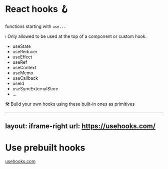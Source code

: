 # React hooks 🪝

functions starting with `use...`

ℹ️ Only allowed to be used at the top of a component or custom hook.

* useState
* useReducer
* useEffect
* useRef
* useContext
* useMemo
* useCallback
* useId
* useSyncExternalStore
* ...

🛠️ Build your own hooks using these built-in ones as primitives

---
layout: iframe-right
url: https://usehooks.com/
---

# Use prebuilt hooks

[usehooks.com](https://usehooks.com/)